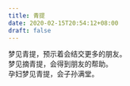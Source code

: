 ```yaml
---
title: 青提
date: 2020-02-15T20:54:12+08:00
draft: false
---
```


梦见青提，预示着会结交更多的朋友。<br>
梦见摘青提，会得到朋友的帮助。<br>
孕妇梦见青提，会子孙满堂。<br>

